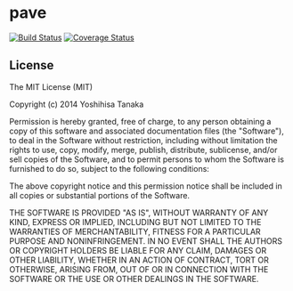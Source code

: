 # pave
[![Build Status](https://drone.io/github.com/yosisa/pave/status.png)](https://drone.io/github.com/yosisa/pave/latest) [![Coverage Status](https://coveralls.io/repos/yosisa/pave/badge.png?branch=master)](https://coveralls.io/r/yosisa/pave?branch=master)

## License
The MIT License (MIT)

Copyright (c) 2014 Yoshihisa Tanaka

Permission is hereby granted, free of charge, to any person obtaining a copy
of this software and associated documentation files (the "Software"), to deal
in the Software without restriction, including without limitation the rights
to use, copy, modify, merge, publish, distribute, sublicense, and/or sell
copies of the Software, and to permit persons to whom the Software is
furnished to do so, subject to the following conditions:

The above copyright notice and this permission notice shall be included in
all copies or substantial portions of the Software.

THE SOFTWARE IS PROVIDED "AS IS", WITHOUT WARRANTY OF ANY KIND, EXPRESS OR
IMPLIED, INCLUDING BUT NOT LIMITED TO THE WARRANTIES OF MERCHANTABILITY,
FITNESS FOR A PARTICULAR PURPOSE AND NONINFRINGEMENT. IN NO EVENT SHALL THE
AUTHORS OR COPYRIGHT HOLDERS BE LIABLE FOR ANY CLAIM, DAMAGES OR OTHER
LIABILITY, WHETHER IN AN ACTION OF CONTRACT, TORT OR OTHERWISE, ARISING FROM,
OUT OF OR IN CONNECTION WITH THE SOFTWARE OR THE USE OR OTHER DEALINGS IN
THE SOFTWARE.
